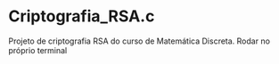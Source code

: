 # Criptografia_RSA.c
Projeto de criptografia RSA do curso de Matemática Discreta. 
Rodar no próprio terminal 

